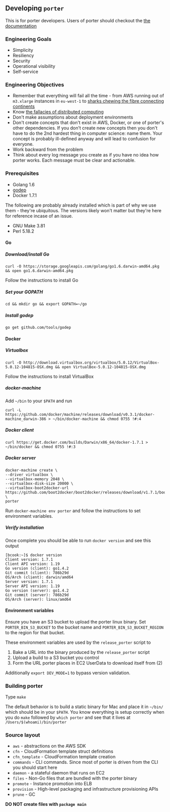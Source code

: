 ## Developing `porter`

This is for porter developers.
Users of porter should checkout the [the documentation](docs)

### Engineering Goals

- Simplicity
- Resiliency
- Security
- Operational visibility
- Self-service

### Engineering Objectives

- Remember that everything will fail all the time - from AWS running out of
  `m3.xlarge` instances in `eu-west-1` to
  [sharks chewing the fibre connecting continents](http://www.theguardian.com/technology/2014/aug/14/google-undersea-fibre-optic-cables-shark-attacks)
- Know [the fallacies of distributed computing](https://en.wikipedia.org/wiki/Fallacies_of_distributed_computing)
- Don't make assumptions about deployment environments
- Don't create concepts that don't exist in AWS, Docker, or one of porter's
  other dependencies. If you don't create new concepts then you don't have to
  do the 2nd hardest thing in computer science: name them. Your concept is
  probably ill-defined anyway and will lead to confusion for everyone.
- Work backward from the problem
- Think about every log message you create as if you have no idea how porter
  works. Each message must be clear and actionable.

### Prerequisites

- Golang 1.6
- [godep](https://github.com/tools/godep#readme)
- Docker 1.7.1

The following are probably already installed which is part of why we use them -
they're ubiquitous. The versions likely won't matter but they're here for
reference incase of an issue.

- GNU Make 3.81
- Perl 5.18.2


#### Go

##### Download/install Go

```
curl -O https://storage.googleapis.com/golang/go1.6.darwin-amd64.pkg && open go1.6.darwin-amd64.pkg
```

Follow the instructions to install Go

##### Set your GOPATH

```
cd && mkdir go && export GOPATH=~/go
```

##### Install godep

`go get github.com/tools/godep`


#### Docker

##### Virtualbox

```
curl -O http://download.virtualbox.org/virtualbox/5.0.12/VirtualBox-5.0.12-104815-OSX.dmg && open VirtualBox-5.0.12-104815-OSX.dmg
```

Follow the instructions to install VirtualBox

##### docker-machine

Add `~/bin` to your `$PATH` and run

```
curl -L https://github.com/docker/machine/releases/download/v0.3.1/docker-machine_darwin-386 > ~/bin/docker-machine && chmod 0755 !#:4
```

##### Docker client

```
curl https://get.docker.com/builds/Darwin/x86_64/docker-1.7.1 > ~/bin/docker && chmod 0755 !#:3
```

##### Docker server

```
docker-machine create \
--driver virtualbox \
--virtualbox-memory 2048 \
--virtualbox-disk-size 20000 \
--virtualbox-boot2docker-url https://github.com/boot2docker/boot2docker/releases/download/v1.7.1/boot2docker.iso \
porter
```

Run `docker-machine env porter` and follow the instructions to set environment
variables.

##### Verify installation

Once complete you should be able to run `docker version` and see this output

```
[bcook:~]$ docker version
Client version: 1.7.1
Client API version: 1.19
Go version (client): go1.4.2
Git commit (client): 786b29d
OS/Arch (client): darwin/amd64
Server version: 1.7.1
Server API version: 1.19
Go version (server): go1.4.2
Git commit (server): 786b29d
OS/Arch (server): linux/amd64
```

#### Environment variables

Ensure you have an S3 bucket to upload the porter linux binary. Set
`PORTER_BIN_S3_BUCKET` to the bucket name and `PORTER_BIN_S3_BUCKET_REGION` to
the region for that bucket.

These environment variables are used by the `release_porter` script to

1. Bake a URL into the binary produced by the `release_porter` script
1. Upload a build to a S3 bucket you control
1. Form the URL porter places in EC2 UserData to download itself from (2)

Additionally `export DEV_MODE=1` to bypass version validation.

### Building porter

Type `make`

The default behavior is to build a static binary for Mac and place it in
`~/bin/` which should be in your `$PATH`. You know everything is setup correctly
when you do `make` followed by `which porter` and see that it lives at
`/Users/$(whoami)/bin/porter`

### Source layout

- `aws` - abstractions on the AWS SDK
- `cfn` - CloudFormation template struct definitions
- `cfn_template` - CloudFormation template creation
- `commands` - CLI commands. Since most of porter is driven from the CLI you
  should start here
- `daemon` - a stateful daemon that runs on EC2
- `files` - Non-Go files that are bundled with the porter binary
- `promote` - Instance promotion into ELB
- `provision` - High-level packaging and infrastructure provisioning APIs
- `prune` - GC

**DO NOT create files with `package main`**
